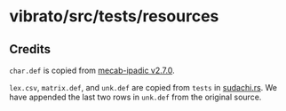 # vibrato/src/tests/resources

## Credits

`char.def` is copied from [mecab-ipadic v2.7.0](https://taku910.github.io/mecab/).

`lex.csv`, `matrix.def`, and `unk.def` are copied from `tests` in
[sudachi.rs](https://github.com/WorksApplications/sudachi.rs/tree/develop/sudachi/tests/resources).
We have appended the last two rows in `unk.def` from the original source.
